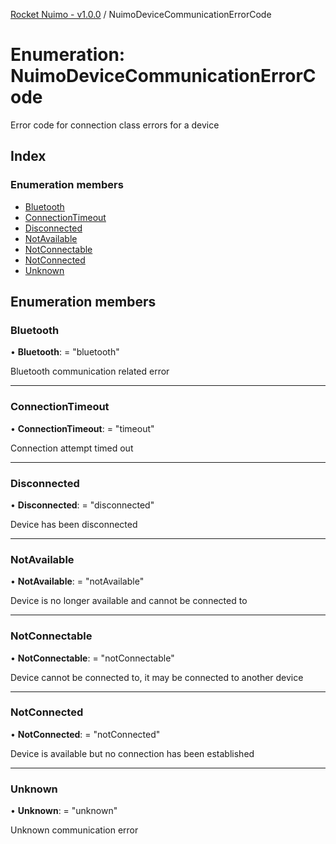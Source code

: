 [Rocket Nuimo - v1.0.0](../README.md) / NuimoDeviceCommunicationErrorCode

# Enumeration: NuimoDeviceCommunicationErrorCode

Error code for connection class errors for a device

## Index

### Enumeration members

* [Bluetooth](nuimodevicecommunicationerrorcode.md#bluetooth)
* [ConnectionTimeout](nuimodevicecommunicationerrorcode.md#connectiontimeout)
* [Disconnected](nuimodevicecommunicationerrorcode.md#disconnected)
* [NotAvailable](nuimodevicecommunicationerrorcode.md#notavailable)
* [NotConnectable](nuimodevicecommunicationerrorcode.md#notconnectable)
* [NotConnected](nuimodevicecommunicationerrorcode.md#notconnected)
* [Unknown](nuimodevicecommunicationerrorcode.md#unknown)

## Enumeration members

### Bluetooth

• **Bluetooth**: = "bluetooth"

Bluetooth communication related error

___

### ConnectionTimeout

• **ConnectionTimeout**: = "timeout"

Connection attempt timed out

___

### Disconnected

• **Disconnected**: = "disconnected"

Device has been disconnected

___

### NotAvailable

• **NotAvailable**: = "notAvailable"

Device is no longer available and cannot be connected to

___

### NotConnectable

• **NotConnectable**: = "notConnectable"

Device cannot be connected to, it may be connected to another device

___

### NotConnected

• **NotConnected**: = "notConnected"

Device is available but no connection has been established

___

### Unknown

• **Unknown**: = "unknown"

Unknown communication error
